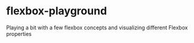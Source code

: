 # flexbox-playground
Playing a bit with a few flexbox concepts and visualizing different Flexbox properties
